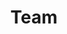 ---
title: Team
id: team
description: "It's not only about work: it's also about fun. We regularly organise social activities, and once a year we will go to a conference together."
menu:
  main:
    title: "Team"
    weight: 30
  footer:
    title: "Team"
---